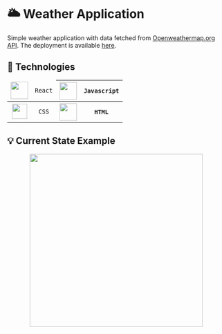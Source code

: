 # 🌥️ Weather Application 
Simple weather application with data fetched from [Openweathermap.org API](https://openweathermap.org/current). The deployment is available [here](https://hexaquarks.github.io/Weather_App/).

## 🧰 Technologies
<div align="center" markdown="1">
<table>
    <thead>
        <tr>
            <td align="center"><img src="https://www.pinclipart.com/picdir/big/537-5374089_react-js-logo-clipart.png" width="40" /></td>
            <td align="center"><code>React</code></td>
            <th align="center"><img src="https://seeklogo.com/images/J/javascript-js-logo-2949701702-seeklogo.com.png" width="40" /></th>
            <th align="center"><code>Javascript</code></th>
        </tr>
    </thead>
    <tbody>
        <tr>
            <td align="center"><img src="https://seeklogo.com/images/C/css-3-logo-AF06D75231-seeklogo.com.png" width="35" /></td>
            <td align="center"><code>CSS</code></td>
           <th align="center"><img src="https://seeklogo.com/images/H/html5-without-wordmark-color-logo-14D252D878-seeklogo.com.png" width="40" /></th>
            <th align="center"><code>HTML</code></th>
        </tr>
    </tbody>
</table>
</div>

## 💡 Current State Example
<p align="center">
   <img src="https://github.com/hexaquarks/Weather_App/blob/master/src/assets/Promotion/weatherAppGif.gif" width="400" />
</p>
